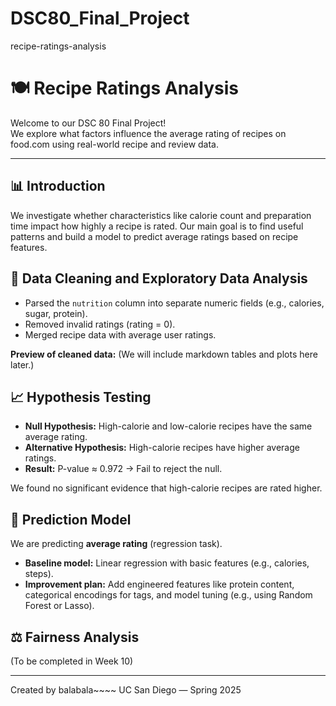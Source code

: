 # DSC80_Final_Project
recipe-ratings-analysis

# 🍽️ Recipe Ratings Analysis

Welcome to our DSC 80 Final Project!  
We explore what factors influence the average rating of recipes on food.com using real-world recipe and review data.

---

## 📊 Introduction

We investigate whether characteristics like calorie count and preparation time impact how highly a recipe is rated. Our main goal is to find useful patterns and build a model to predict average ratings based on recipe features.

## 🧼 Data Cleaning and Exploratory Data Analysis

- Parsed the `nutrition` column into separate numeric fields (e.g., calories, sugar, protein).
- Removed invalid ratings (rating = 0).
- Merged recipe data with average user ratings.

**Preview of cleaned data:**
(We will include markdown tables and plots here later.)

## 📈 Hypothesis Testing

- **Null Hypothesis:** High-calorie and low-calorie recipes have the same average rating.
- **Alternative Hypothesis:** High-calorie recipes have higher average ratings.
- **Result:** P-value ≈ 0.972 → Fail to reject the null.

We found no significant evidence that high-calorie recipes are rated higher.

## 🤖 Prediction Model

We are predicting **average rating** (regression task).

- **Baseline model:** Linear regression with basic features (e.g., calories, steps).
- **Improvement plan:** Add engineered features like protein content, categorical encodings for tags, and model tuning (e.g., using Random Forest or Lasso).

## ⚖️ Fairness Analysis

(To be completed in Week 10)

---

Created by balabala~~~~
UC San Diego — Spring 2025
